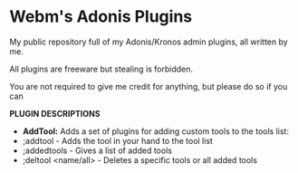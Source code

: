 # Webm's Adonis Plugins
My public repository full of my Adonis/Kronos admin plugins, all written by me.

All plugins are freeware but stealing is forbidden.

You are not required to give me credit for anything, but please do so if you can

**PLUGIN DESCRIPTIONS**

- **AddTool:** Adds a set of plugins for adding custom tools to the tools list:
- ;addtool - Adds the tool in your hand to the tool list
- ;addedtools - Gives a list of added tools
- ;deltool <name/all> - Deletes a specific tools or all added tools

